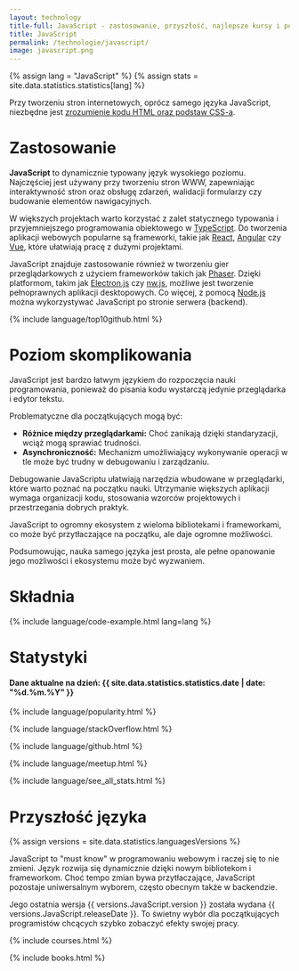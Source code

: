```yaml
---
layout: technology
title-full: JavaScript - zastosowanie, przyszłość, najlepsze kursy i polecane książki
title: JavaScript
permalink: /technologie/javascript/
image: javascript.png
---
```


{% assign lang = "JavaScript" %}
{% assign stats = site.data.statistics.statistics[lang] %}

Przy tworzeniu stron internetowych, oprócz samego języka JavaScript, niezbędne
jest [zrozumienie kodu HTML oraz podstaw CSS-a](/technologie/html&css).

# Zastosowanie

**JavaScript** to dynamicznie typowany język wysokiego poziomu. Najczęściej jest używany przy tworzeniu stron WWW,
zapewniając interaktywność stron oraz obsługę zdarzeń, walidacji formularzy czy budowanie elementów nawigacyjnych.

W większych projektach warto korzystać z zalet statycznego typowania i przyjemniejszego programowania obiektowego
w [TypeScript](/technologie/typescript). Do tworzenia aplikacji webowych popularne są frameworki, takie jak
[React](/technologie/react), [Angular](/technologie/angular) czy [Vue](/technologie/vue), które ułatwiają pracę z dużymi projektami.

JavaScript znajduje zastosowanie również w tworzeniu gier przeglądarkowych z użyciem frameworków takich jak [Phaser](/technologie/phaser).
Dzięki platformom, takim jak [Electron.js](https://electron.atom.io/) czy [nw.js](https://nwjs.io/), możliwe jest tworzenie pełnoprawnych
aplikacji desktopowych. Co więcej, z pomocą [Node.js](/technologie/node.js) można wykorzystywać JavaScript po stronie serwera (backend).

{% include language/top10github.html %}

# Poziom skomplikowania

JavaScript jest bardzo łatwym językiem do rozpoczęcia nauki programowania, ponieważ do pisania kodu wystarczą jedynie przeglądarka i edytor tekstu.

Problematyczne dla początkujących mogą być:
- **Różnice między przeglądarkami:** Choć zanikają dzięki standaryzacji, wciąż mogą sprawiać trudności.
- **Asynchroniczność:** Mechanizm umożliwiający wykonywanie operacji w tle może być trudny w debugowaniu i zarządzaniu.

Debugowanie JavaScriptu ułatwiają narzędzia wbudowane w przeglądarki, które warto poznać na początku nauki. Utrzymanie większych aplikacji wymaga organizacji kodu, stosowania wzorców projektowych i przestrzegania dobrych praktyk.

JavaScript to ogromny ekosystem z wieloma bibliotekami i frameworkami, co może być przytłaczające na początku, ale daje ogromne możliwości.

Podsumowując, nauka samego języka jest prosta, ale pełne opanowanie jego możliwości i ekosystemu może być wyzwaniem.

# Składnia

{% include language/code-example.html lang=lang %}

# Statystyki

<h4>Dane aktualne na dzień: {{ site.data.statistics.statistics.date | date: "%d.%m.%Y" }}</h4>

{% include language/popularity.html %}

{% include language/stackOverflow.html %}

{% include language/github.html %}

{% include language/meetup.html %}

{% include language/see_all_stats.html %}

# Przyszłość języka

{% assign versions = site.data.statistics.languagesVersions %}

JavaScript to "must know" w programowaniu webowym i raczej się to nie zmieni. Język rozwija się dynamicznie dzięki
nowym bibliotekom i frameworkom. Choć tempo zmian bywa przytłaczające, JavaScript pozostaje uniwersalnym wyborem,
często obecnym także w backendzie.

Jego ostatnia wersja {{ versions.JavaScript.version }} została wydana {{ versions.JavaScript.releaseDate }}.
To świetny wybór dla początkujących programistów chcących szybko zobaczyć efekty swojej pracy.

{% include courses.html %}

{% include books.html %}